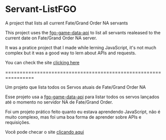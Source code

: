 # Servant-ListFGO
A project that lists all current Fate/Grand Order NA servants

This project uses the [fgo-game-data-api](https://github.com/atlasacademy/fgo-game-data-api) to list all servants realeased to the current date on Fate/Grand Order NA server.

It was a pratice project that I made while lerning JavaScript, it's not much complex but it was a good way to lern about APIs and requests.

You can check the site [clicking here](https://alegnot.github.io/Servant-ListFGO/)

================================================================

Um projeto que lista todos os Servos atuais de Fate/Grand Order NA

Esse projeto usa a [fgo-game-data-api](https://github.com/atlasacademy/fgo-game-data-api) para listar todos os servos lançados até o momento no servidor NA de Fate/Grand Order.

Foi um projeto prático feito quanto eu estava aprendendo JavaScript, não é muito complexo, mas foi uma boa forma de aprender sobre APIs e requisições.

Você pode checar o site [clicando aqui](https://alegnot.github.io/Servant-ListFGO/)
